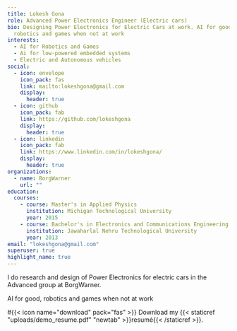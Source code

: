 ```yaml
---
title: Lokesh Gona
role: Advanced Power Electronics Engineer (Electric cars)
bio: Designing Power Electronics for Electric Cars at work. AI for good,
  robotics and games when not at work
interests:
  - AI for Robotics and Games
  - Ai for low-powered embedded systems
  - Electric and Autonomous vehicles
social:
  - icon: envelope
    icon_pack: fas
    link: mailto:lokeshgona@gmail.com
    display:
      header: true
  - icon: github
    icon_pack: fab
    link: https://github.com/lokeshgona
    display:
      header: true
  - icon: linkedin
    icon_pack: fab
    link: https://www.linkedin.com/in/lokeshgona/
    display:
      header: true
organizations:
  - name: BorgWarner
    url: ""
education:
  courses:
    - course: Master's in Applied Physics
      institution: Michigan Technological University
      year: 2015
    - course: Bachelor's in Electronics and Communications Engineering
      institution: Jawaharlal Nehru Technological University
      year: 2013
email: "lokeshgona@gmail.com"
superuser: true
highlight_name: true
---
```

I do research and design of Power Electronics for electric cars in the Advanced group at BorgWarner.

AI for good, robotics and games when not at work



#{{< icon name="download" pack="fas" >}} Download my {{< staticref "uploads/demo_resume.pdf" "newtab" >}}resumé{{< /staticref >}}.
